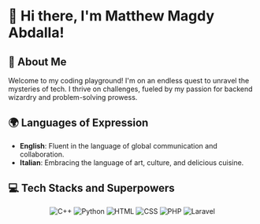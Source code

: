 
# 👋 Hi there, I'm Matthew Magdy Abdalla!

## 🚀 About Me
Welcome to my coding playground! I'm on an endless quest to unravel the mysteries of tech. I thrive on challenges, fueled by my passion for backend wizardry and problem-solving prowess.

## 🌍 Languages of Expression

- **English**: Fluent in the language of global communication and collaboration.
- **Italian**: Embracing the language of art, culture, and delicious cuisine.

## 💻 Tech Stacks and Superpowers

<p align="center">
    <img src="https://img.shields.io/badge/C++-00599C?style=for-the-badge&logo=c%2B%2B&logoColor=white" alt="C++">
    <img src="https://img.shields.io/badge/Python-3776AB?style=for-the-badge&logo=python&logoColor=white" alt="Python">
    <img src="https://img.shields.io/badge/HTML5-E34F26?style=for-the-badge&logo=html5&logoColor=white" alt="HTML">
    <img src="https://img.shields.io/badge/CSS3-1572B6?style=for-the-badge&logo=css3&logoColor=white" alt="CSS">
    <img src="https://img.shields.io/badge/PHP-777BB4?style=for-the-badge&logo=php&logoColor=white" alt="PHP">
    <img src="https://img.shields.io/badge/Laravel-FF2D20?style=for-the-badge&logo=laravel&logoColor=white" alt="Laravel">
</p>


<!--
<div align="center">
  <h1>Hello, I'm Matthew Magdy Abdalla! 👋</h1>
  <p>Passionate backend developer | Tech enthusiast | Problem solver</p>
  <img src="https://github.com/yourusername.png" width="200px" alt="Matthew Magdy Abdalla">
  <p>I'm a backend developer with a knack for solving complex problems and a passion for learning new technologies.</p>
</div>

## About Me
I'm a passionate backend developer with a strong background in information technology. I enjoy learning new technologies, coding with statically typed programming languages (it's okay to use dynamically typed ones), solving problems, and debugging mysterious code lines.

## Human Languages
- **English**
- **Italian**

## Technologies and Programming Languages I Know
<div align="center">
  <img src="https://img.shields.io/badge/C++-00599C?style=for-the-badge&logo=c%2B%2B&logoColor=white" alt="C++">
  <img src="https://img.shields.io/badge/Python-3776AB?style=for-the-badge&logo=python&logoColor=white" alt="Python">
  <img src="https://img.shields.io/badge/HTML5-E34F26?style=for-the-badge&logo=html5&logoColor=white" alt="HTML">
  <img src="https://img.shields.io/badge/CSS3-1572B6?style=for-the-badge&logo=css3&logoColor=white" alt="CSS">
  <img src="https://img.shields.io/badge/PHP-777BB4?style=for-the-badge&logo=php&logoColor=white" alt="PHP">
  <img src="https://img.shields.io/badge/Laravel-FF2D20?style=for-the-badge&logo=laravel&logoColor=white" alt="Laravel">
</div>



# Hello, I'm Matthew Magdy Abdalla! 👋

## About Me
I'm a passionate backend developer with a strong background in information technology. I enjoy learning new technologies, coding with statically typed programming languages (it's okay to use dynamically typed ones), solving problems, and debugging mysterious code lines.

## Human Languages

- **English**
- **Italian**


## Technologies and Programming Languages I Know

<p align="center">
    <img src="https://img.shields.io/badge/C++-00599C?style=for-the-badge&logo=c%2B%2B&logoColor=white" alt="C++">
    <img src="https://img.shields.io/badge/Python-3776AB?style=for-the-badge&logo=python&logoColor=white" alt="Python">
    <img src="https://img.shields.io/badge/HTML5-E34F26?style=for-the-badge&logo=html5&logoColor=white" alt="HTML">
    <img src="https://img.shields.io/badge/CSS3-1572B6?style=for-the-badge&logo=css3&logoColor=white" alt="CSS">
    <img src="https://img.shields.io/badge/PHP-777BB4?style=for-the-badge&logo=php&logoColor=white" alt="PHP">
    <img src="https://img.shields.io/badge/Laravel-FF2D20?style=for-the-badge&logo=laravel&logoColor=white" alt="Laravel">
</p> -->



